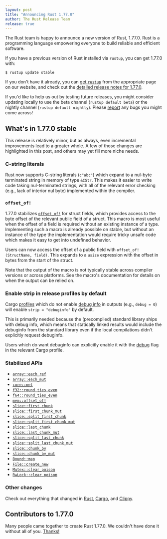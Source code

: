 ```yaml
---
layout: post
title: "Announcing Rust 1.77.0"
author: The Rust Release Team
release: true
---
```


The Rust team is happy to announce a new version of Rust, 1.77.0. Rust is a programming language empowering everyone to build reliable and efficient software.

If you have a previous version of Rust installed via `rustup`, you can get 1.77.0 with:

```console
$ rustup update stable
```

If you don't have it already, you can [get `rustup`](https://www.rust-lang.org/install.html) from the appropriate page on our website, and check out the [detailed release notes for 1.77.0](https://doc.rust-lang.org/nightly/releases.html#version-77-2024-03-21).

If you'd like to help us out by testing future releases, you might consider updating locally to use the beta channel (`rustup default beta`) or the nightly channel (`rustup default nightly`). Please [report](https://github.com/rust-lang/rust/issues/new/choose) any bugs you might come across!

## What's in 1.77.0 stable

This release is relatively minor, but as always, even incremental improvements lead to a greater whole. A few of those changes are highlighted in this post, and others may yet fill more niche needs.

### C-string literals

Rust now supports C-string literals (`c"abc"`) which expand to a nul-byte
terminated string in memory of type `&CStr`. This makes it easier to write code
taking nul-terminated strings, with all of the relevant error checking (e.g.,
lack of interior nul byte) implemented within the compiler.

### `offset_of!`

1.77.0 stabilizes [`offset_of!`] for struct fields, which provides access to the
byte offset of the relevant public field of a struct. This macro is most useful
when the offset of a field is required without an existing instance of a type.
Implementing such a macro is already possible on stable, but without an
instance of the type the implementation would require tricky unsafe code which
makes it easy to get into undefined behavior.

Users can now access the offset of a public field with `offset_of!(StructName,
field)`. This expands to a `usize` expression with the offset in bytes from the
start of the struct.

Note that the output of the macro is not typically stable across compiler
versions or across platforms. See the macro's documentation for details on when the output can be relied on.

[`offset_of!`]: https://doc.rust-lang.org/nightly/std/mem/macro.offset_of.html

### Enable strip in release profiles by default

Cargo [profiles](https://doc.rust-lang.org/stable/cargo/reference/profiles.html)
which do not enable [debug info](https://doc.rust-lang.org/stable/cargo/reference/profiles.html#debug) in
outputs (e.g., `debug = 0`) will enable `strip = "debuginfo"` by default.

This is primarily needed because the (precompiled) standard library ships with
debug info, which means that statically linked results would include the
debuginfo from the standard library even if the local compilations didn't
explicitly request debuginfo.

Users which do want debuginfo can explicitly enable it with the
[debug](https://doc.rust-lang.org/stable/cargo/reference/profiles.html#debug)
flag in the relevant Cargo profile.

### Stabilized APIs

- [`array::each_ref`](https://doc.rust-lang.org/stable/std/primitive.array.html#method.each_ref)
- [`array::each_mut`](https://doc.rust-lang.org/stable/std/primitive.array.html#method.each_mut)
- [`core::net`](https://doc.rust-lang.org/stable/core/net/index.html)
- [`f32::round_ties_even`](https://doc.rust-lang.org/stable/std/primitive.f32.html#method.round_ties_even)
- [`f64::round_ties_even`](https://doc.rust-lang.org/stable/std/primitive.f64.html#method.round_ties_even)
- [`mem::offset_of!`](https://doc.rust-lang.org/stable/std/mem/macro.offset_of.html)
- [`slice::first_chunk`](https://doc.rust-lang.org/stable/std/primitive.slice.html#method.first_chunk)
- [`slice::first_chunk_mut`](https://doc.rust-lang.org/stable/std/primitive.slice.html#method.first_chunk_mut)
- [`slice::split_first_chunk`](https://doc.rust-lang.org/stable/std/primitive.slice.html#method.split_first_chunk)
- [`slice::split_first_chunk_mut`](https://doc.rust-lang.org/stable/std/primitive.slice.html#method.split_first_chunk_mut)
- [`slice::last_chunk`](https://doc.rust-lang.org/stable/std/primitive.slice.html#method.last_chunk)
- [`slice::last_chunk_mut`](https://doc.rust-lang.org/stable/std/primitive.slice.html#method.last_chunk_mut)
- [`slice::split_last_chunk`](https://doc.rust-lang.org/stable/std/primitive.slice.html#method.split_last_chunk)
- [`slice::split_last_chunk_mut`](https://doc.rust-lang.org/stable/std/primitive.slice.html#method.split_last_chunk_mut)
- [`slice::chunk_by`](https://doc.rust-lang.org/stable/std/primitive.slice.html#method.chunk_by)
- [`slice::chunk_by_mut`](https://doc.rust-lang.org/stable/std/primitive.slice.html#method.chunk_by_mut)
- [`Bound::map`](https://doc.rust-lang.org/stable/std/ops/enum.Bound.html#method.map)
- [`File::create_new`](https://doc.rust-lang.org/stable/std/fs/struct.File.html#method.create_new)
- [`Mutex::clear_poison`](https://doc.rust-lang.org/stable/std/sync/struct.Mutex.html#method.clear_poison)
- [`RwLock::clear_poison`](https://doc.rust-lang.org/stable/std/sync/struct.RwLock.html#method.clear_poison)

### Other changes

Check out everything that changed in [Rust](https://github.com/rust-lang/rust/releases/tag/1.77.0), [Cargo](https://github.com/rust-lang/cargo/blob/master/CHANGELOG.md#cargo-177-2024-02-08), and [Clippy](https://github.com/rust-lang/rust-clippy/blob/master/CHANGELOG.md#rust-177).

## Contributors to 1.77.0

Many people came together to create Rust 1.77.0. We couldn't have done it without all of you. [Thanks!](https://thanks.rust-lang.org/rust/1.77.0/)
